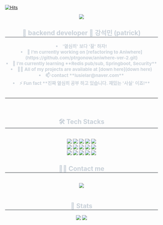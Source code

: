 [![Hits](https://hits.seeyoufarm.com/api/count/incr/badge.svg?url=https%3A%2F%2Fgithub.com%2Fptrgonow%2Fhit-counter&count_bg=%236BCF20&title_bg=%23D74B4B&icon=git.svg&icon_color=%23E7E7E7&title=ptr&edge_flat=false)](https://hits.seeyoufarm.com)

<div align= "center">
    <img src="https://capsule-render.vercel.app/api?type=rounded&color=9ba0ab&height=240&text=patrick&animation=&fontColor=ffffff&fontSize=40" />
    </div>
    <div align= "center"> 
    <h2 style="border-bottom: 1px solid #21262d; color: #c9d1d9;"> 👋 backend developer 👋 강석민 (patrick) </h2>  
    <div style="font-weight: 700; font-size: 15px; text-align: center; color: #c9d1d9;">
     
<li> '열심히' 보다 '잘' 하자! </li>
   
<li> 🔭 I’m currently working on [refactoring to Aniwhere](https://github.com/ptrgonow/aniwhere-ver-2.git) </li>

<li> 🌱 I’m currently learning **Redis pub/sub, Springboot, Security** </li>

<li> 👨‍💻 All of my projects are available at [down here](down here) </li>

<li> 📫 contact **lusielar@naver.com** </li>

<li> ⚡ Fun fact **진짜 열심히 공부 하고 있습니다. 재밌는 '사실' 이죠!** </li>

<br>

---

<br>
   </div>
   </div>
   <div align= "center">
   <h2 style="border-bottom: 1px solid #21262d; color: #c9d1d9;"> 🛠️ Tech Stacks </h2> <br> 
   <div style="margin: 0 auto; text-align: center;" align= "center">
         <img src="https://img.shields.io/badge/Java-007396?style=flat&logo=Java&logoColor=white">
         <img src="https://img.shields.io/badge/Javascript-F7DF1E?style=flat&logo=Javascript&logoColor=white">
         <img src="https://img.shields.io/badge/Git-F05032?style=flat&logo=Git&logoColor=white">
         <img src="https://img.shields.io/badge/Github-181717?style=flat&logo=Github&logoColor=white">
         <img src="https://img.shields.io/badge/Amazon S3-569A31?style=flat&logo=Amazon S3&logoColor=white">
         <br/><img src="https://img.shields.io/badge/Bootstrap-7952B3?style=flat&logo=Bootstrap&logoColor=white">
         <img src="https://img.shields.io/badge/Docker-2496ED?style=flat&logo=Docker&logoColor=white">
         <img src="https://img.shields.io/badge/HTML5-E34F26?style=flat&logo=HTML5&logoColor=white">
         <img src="https://img.shields.io/badge/jQuery-0769AD?style=flat&logo=jQuery&logoColor=white">
         <img src="https://img.shields.io/badge/Spring Boot-6DB33F?style=flat&logo=Spring Boot&logoColor=white">
         <br/><img src="https://img.shields.io/badge/MariaDB-003545?style=flat&logo=MariaDB&logoColor=white">
         <img src="https://img.shields.io/badge/Notion-000000?style=flat&logo=Notion&logoColor=white">
         <img src="https://img.shields.io/badge/Amazon AWS-232F3E?style=flat&logo=Amazon AWS&logoColor=white">
         <img src="https://img.shields.io/badge/CSS3-1572B6?style=flat&logo=CSS3&logoColor=white">
         <img src="https://img.shields.io/badge/Discord-5865F2?style=flat&logo=Discord&logoColor=white">
         <br/></div>
   </div>
    
   <div align= "center">
   <h2 style="border-bottom: 1px solid #21262d; color: #c9d1d9;"> 🧑‍💻 Contact me </h2> <br> 
   <div align= "center"> <a href=https://sequoia-lightning-e87.notion.site/Patrick-s-Note-51fe0ee6d3de4b6e9d83f231ec53cd05> <img src="https://img.shields.io/badge/Notion-000000?style=flat&logo=Notion&logoColor=white&link=https://sequoia-lightning-e87.notion.site/Patrick-s-Note-51fe0ee6d3de4b6e9d83f231ec53cd05"> </a>
   </div>
    
   <br>
   <div align= "center"> 
   <h2 style="border-bottom: 1px solid #21262d; color: #c9d1d9;"> 🏅 Stats </h2> <div align= "center"> <img src="https://github-readme-stats.vercel.app/api?username=ptrgonow&custom_title=ptrgonow's Github Stat&bg_color=180,00000000,&title_color=000000&text_color=000000"
       /> <img src="https://github-readme-stats.vercel.app/api/top-langs/?username=ptrgonow&layout=compact&bg_color=180,00000000,&title_color=000000&text_color=000000"
          /> </div> 
   </div>
    

